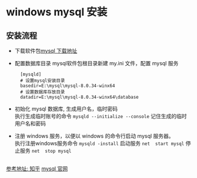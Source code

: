 # windows mysql 安装

## 安装流程
- 下载软件包[mysql 下载地址](https://dev.mysql.com/get/Downloads/MySQL-8.0/mysql-8.0.34-winx64.zip)

- 配置数据库目录 mysql软件包根目录新建 my.ini 文件，配置 mysql 服务
  ```
    [mysqld]
    # 设置mysql安装目录
    basedir=E:\mysql\mysql-8.0.34-winx64
    # 设置数据库存放目录
    datadir=E:\mysql\mysql-8.0.34-winx64\database
  ```


- 初始化 mysql 数据库, 生成用户名，临时密码     
  执行生成临时账号的命令 `mysqld --initialize --console`
  记住生成的临时用户名和密码
  

- 注册 windows 服务，以便以 windows 的命令行启动 mysql 服务器。     
  执行注册windows服务命令 `mysqld -install`
  启动服务 `net  start mysql`
  停止服务 `net  stop mysql`

## 

[参考地址: 知乎](https://zhuanlan.zhihu.com/p/649709377?utm_id=0)
[mysql 官网](https://dev.mysql.com/doc/refman/8.0/en/windows-extract-archive.html)